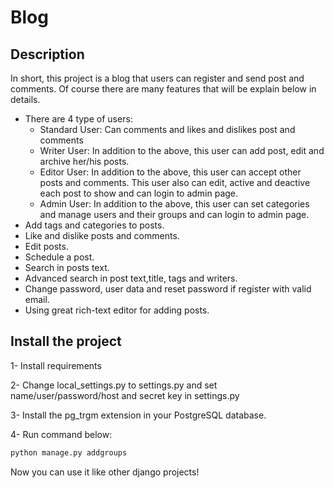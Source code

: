 # Blog

## Description

In short, this project is a blog that users can register and send post and comments.
Of course there are many features that will be explain below in details.

- There are 4 type of users:
    - Standard User: Can comments and likes and dislikes post and comments
    - Writer User: In addition to the above, this user can add post, edit and archive her/his posts.
    - Editor User: In addition to the above, this user can accept other posts and comments. This user also can edit, active and deactive each post to show and can login to admin page.
    - Admin User: In addition to the above, this user can set categories and manage users and their groups  and can login to admin page.
- Add tags and categories to posts.
- Like and dislike posts and comments.
- Edit posts.
- Schedule a post.
- Search in posts text.
- Advanced search in post text,title, tags and writers.
- Change password, user data and reset password if register with valid email.
- Using great rich-text editor for adding posts.

## Install the project

1- Install requirements

2- Change local_settings.py to settings.py and set name/user/password/host and secret key in settings.py

3- Install the pg_trgm extension in your PostgreSQL database. 

4- Run command below:
```python
python manage.py addgroups
```

Now you can use it like other django projects!

